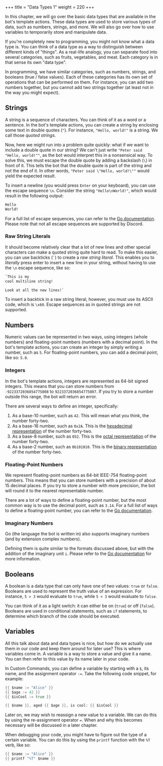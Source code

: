 +++
title = "Data Types 1"
weight = 220
+++

In this chapter, we will go over the basic data types that are available in the bot's template actions. These data types
are used to store various types of data, such as numbers, strings, and more. We will also go over how to use variables
to temporarily store and manipulate data.

If you're completely new to programming, you might not know what a data type is. You can think of a data type as a way
to distinguish between different kinds of "things". As a real-life analogy, you can separate food into several
categories, such as fruits, vegetables, and meat. Each category is in that sense its own "data type".

In programming, we have similar categories, such as numbers, strings, and booleans (true / false values).
Each of these categories has its own set of operations that can be performed on them. For instance, you can add two
numbers together, but you cannot add two strings together (at least not in the way you might expect).

## Strings

A string is a sequence of characters. You can think of it as a word or a sentence. In the bot's template actions, you
can create a string by enclosing some text in double quotes (`"`). For instance, `"Hello, world!"` is a string. We call
those *quoted strings*.

Now, here we might run into a problem quite quickly: what if we want to include a double quote in our string? We can't
just write `"Peter said "Hello, world!""`, as the bot would interpret this in a nonsensical way. To solve this, we
must escape the double quote by adding a backslash (`\`) in front of it. This tells the bot that the double quote is
part of the string and not the end of it. In other words, `"Peter said \"Hello, world!\""` would yield the expected
result.

To insert a newline (you would press `Enter` on your keyboard), you can use the escape sequence `\n`. Consider the
string `"Hello\nWorld!"`, which would result in the following output:

```txt
Hello
World!
```

For a full list of escape sequences, you can refer to the [Go documentation](https://golang.org/ref/spec#Rune_literals).
Please note that not all escape sequences are supported by Discord.

### Raw String Literals

It should become relatively clear that a lot of new lines and other special characters can make a quoted string quite
hard to read. To make this easier, you can use backticks (`` ` ``) to create a *raw string literal*. This enables you to
*literally* press enter to insert a new line in your string, without having to use the `\n` escape sequence, like so:

```txt
`This is my
cool multiline string!

Look at all the new lines!`
```

To insert a backtick in a raw string literal, however, you must use its ASCII code, which is `\x60`. Escape sequences as
in quoted strings are not supported.

## Numbers

Numeric values can be represented in two ways, using integers (whole numbers) and floating-point numbers (numbers with a
decimal point). In the bot's template actions, you can create an integer by simply writing a number, such as `5`. For
floating-point numbers, you can add a decimal point, like so: `5.0`.

### Integers

In the bot's template actions, integers are represented as 64-bit signed integers. This means that you can store numbers
from `-9223372036854775808` to `9223372036854775807`. If you try to store a number outside this range, the bot will
return an error.

There are several ways to define an integer, specifically:

1. As a base-10 number, such as `42`. This will mean what you think, the number forty-two.
2. As a base-16 number, such as `0x2A`. This is the [hexadecimal representation][hex] of the number forty-two.
3. As a base-8 number, such as `052`. This is the [octal representation][oct] of the number forty-two.
4. As a base-2 number, such as `0b101010`. This is the [binary representation][bin] of the number forty-two.

[hex]: https://en.wikipedia.org/wiki/Hexadecimal
[oct]: https://en.wikipedia.org/wiki/Octal
[bin]: https://en.wikipedia.org/wiki/Binary_number

### Floating-Point Numbers

We represent floating-point numbers as 64-bit IEEE-754 floating-point numbers. This means that you can store numbers
with a precision of about 15 decimal places. If you try to store a number with more precision, the bot will round it to
the nearest representable number.

There are a lot of ways to define a floating-point number, but the most common way is to use the decimal point, such as
`3.14`. For a full list of ways to define a floating-point number, you can refer to the
[Go documentation](https://golang.org/ref/spec#Floating-point_literals).

### Imaginary Numbers

Go (the language the bot is written in) also supports imaginary numbers (and by extension complex numbers).

Defining them is quite similar to the formats discussed above, but with the addition of the imaginary unit `i`.
Please refer to the [Go documentation](https://golang.org/ref/spec#Imaginary_literals) for more information.

## Booleans

A boolean is a data type that can only have one of two values: `true` or `false`. Booleans are used to represent the
truth value of an expression. For instance, `5 > 3` would evaluate to `true`, while `5 < 3` would evaluate to `false`.

You can think of it as a light switch: it can either be on (`true`) or off (`false`). Booleans are used in conditional
statements, such as `if` statements, to determine which branch of the code should be executed.

## Variables

All this talk about data and data types is nice, but how do we actually use them in our code and keep them around for
later use? This is where variables come in. A variable is a way to store a value and give it a name. You can then refer
to this value by its name later in your code.

In Custom Commands, you can define a variable by starting with a `$`, its name, and the assignment operator `:=`. Take
the following code snippet, for example:

```go
{{ $name := "Alice" }}
{{ $age := 42 }}
{{ $isCool := true }}

{{ $name }}, aged {{ $age }}, is cool: {{ $isCool }}
```

Later on, we may wish to reassign a new value to a variable. We can do this by using the re-assignment operator `=`.
When and why this becomes necessary will be discussed in a later chapter.

When debugging your code, you might have to figure out the type of a certain variable. You can do this by using the
`printf` function with the `%T` verb, like so:

```go
{{ $name := "Alice" }}
{{ printf "%T" $name }}
```
